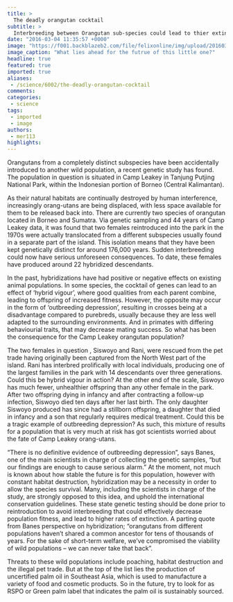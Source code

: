 ```yaml
---
title: >
  The deadly orangutan cocktail
subtitle: >
  Interbreeding between Orangutan sub-species could lead to thier extinction
date: "2016-03-04 11:35:57 +0000"
image: "https://f001.backblazeb2.com/file/felixonline/img/upload/201603041135-felix-12626939765_1e1d97bfc3_o.jpg"
image_caption: "What lies ahead for the futrue of this little one?"
headline: true
featured: true
imported: true
aliases:
 - /science/6002/the-deadly-orangutan-cocktail
comments:
categories:
 - science
tags:
 - imported
 - image
authors:
 - mer113
highlights:
---
```


Orangutans from a completely distinct subspecies have been accidentally introduced to another wild population, a recent genetic study has found. The population in question is situated in Camp Leakey in Tanjung Putjing National Park, within the Indonesian portion of Borneo (Central Kalimantan).

As their natural habitats are continually destroyed by human interference, increasingly orang-utans are being displaced, with less space available for them to be released back into. There are currently two species of orangutan located in Borneo and Sumatra.  Via genetic sampling and 44 years of Camp Leakey data, it was found that two females reintroduced into the park in the 1970s were actually translocated from a different subspecies usually found in a separate part of the island. This isolation means that they have been kept genetically distinct for around 176,000 years. Sudden interbreeding could now have serious unforeseen consequences. To date, these females have produced around 22 hybridized descendants.

In the past, hybridizations have had positive or negative effects on existing animal populations. In some species, the cocktail of genes can lead to an effect of ‘hybrid vigour’, where good qualities from each parent combine, leading to offspring of increased fitness. However, the opposite may occur in the form of ‘outbreeding depression’, resulting in crosses being at a disadvantage compared to purebreds, usually because they are less well adapted to the surrounding environments. And in primates with differing behaviourial traits, that may decrease mating success. So what has been the consequence for the Camp Leakey orangutan population?

The two females in question , Siswoyo and Rani, were rescued from the pet trade having originally been captured from the North West part of the island. Rani has interbred prolifically with local individuals, producing one of the largest families in the park with 14 descendants over three generations. Could this be hybrid vigour in action? At the other end of the scale, Siswoyo has much fewer, unhealthier offspring than any other female in the park. After two offspring dying in infancy and after contracting a follow-up infection, Siswoyo died ten days after her last birth. The only daughter Siswoyo produced has since had a stillborn offspring, a daughter that died in infancy and a son that regularly requires medical treatment.  Could this be a tragic example of outbreeding depression? As such, this mixture of results for a population that is very much at risk has got scientists worried about the fate of Camp Leakey orang-utans.

“There is no definitive evidence of outbreeding depression”, says Banes, one of the main scientists in charge of collecting the genetic samples, “but our findings are enough to cause serious alarm.” At the moment, not much is known about how stable the future is for this population, however with constant habitat destruction, hybridization may be a necessity in order to allow the species survival. Many, including the scientists in charge of the study, are strongly opposed to this idea, and uphold the international conservation guidelines.  These state genetic testing should be done prior to reintroduction to avoid interbreeding that could effectively decrease population fitness, and lead to higher rates of extinction. A parting quote from Banes perspective on hybridization; “orangutans from different populations haven’t shared a common ancestor for tens of thousands of years. For the sake of short-term welfare, we’ve compromised the viability of wild populations – we can never take that back”.

Threats to these wild populations include poaching, habitat destruction and the illegal pet trade. But at the top of the list lies the production of uncertified palm oil in Southeast Asia, which is used to manufacture a variety of food and cosmetic products. So in the future, try to look for as RSPO or Green palm label that indicates the palm oil is sustainably sourced.

